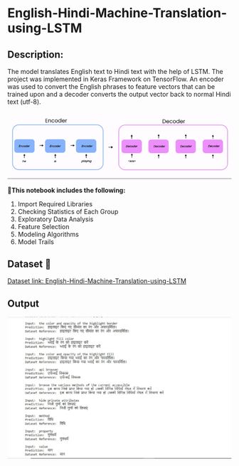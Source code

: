 # English-Hindi-Machine-Translation-using-LSTM

## Description:
The model translates English text to Hindi text with the help of LSTM. The project was implemented in Keras Framework on TensorFlow. An encoder was used to convert the English phrases to feature vectors that can be trained upon and a decoder converts the output vector back to normal Hindi text (utf-8).

![image](https://github.com/prasad044/English-Hindi-Machine-Translation-using-LSTM/blob/main/images/1_R-Ul_DUk74cj79bPr5UalQ.gif?raw=true)

**📱This notebook includes the following:**

1. Import Required Libraries
2. Checking Statistics of Each Group
3. Exploratory Data Analysis
4. Feature Selection
5. Modeling Algorithms
6. Model Trails

## Dataset 📔

[Dataset link: English-Hindi-Machine-Translation-using-LSTM](https://www.cfilt.iitb.ac.in/iitb_parallel/)

## Output 

![image](https://github.com/prasad044/English-Hindi-Machine-Translation-using-LSTM/blob/main/images/image.jpg?raw=true)

